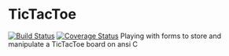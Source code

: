 # TicTacToe

[![Build Status](https://travis-ci.org/serpi90/TicTacToe.svg?branch=master)](https://travis-ci.org/serpi90/TicTacToe)
[![Coverage Status](https://coveralls.io/repos/github/serpi90/TicTacToe/badge.svg?branch=master)](https://coveralls.io/github/serpi90/TicTacToe?branch=master)
Playing with forms to store and manipulate a TicTacToe board on ansi C
